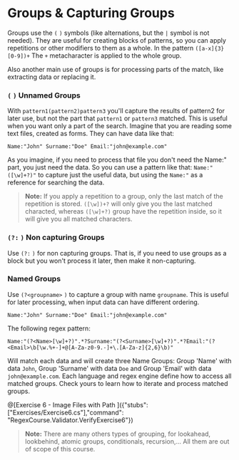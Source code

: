 # Groups & Capturing Groups

Groups use the `(` `)` symbols (like alternations, but the `|` symbol is not needed).
They are useful for creating blocks of patterns, so you can apply repetitions or other modifiers to them as a whole.
In the pattern `([a-x]{3}[0-9])+` The `+` metacharacter is applied to the whole group.

Also another main use of groups is for processing parts of the match, like extracting data or replacing it.

### `(` `)` Unnamed Groups
With `pattern1(pattern2)pattern3` you'll capture the results of pattern2 for later use, but not the part that `pattern1` or `pattern3` matched.
This is useful when you want only a part of the search. Imagine that you are reading some text files, created as forms. They can have data like that:
```
Name:"John" Surname:"Doe" Email:"john@example.com"
```
As you imagine, if you need to process that file you don't need the Name:" part, you just need the data.
So you can use a pattern like that: `Name:"([\w]+?)"` to capture just the useful data, but using the `Name:"` as a reference for searching the data.

>**Note:** If you apply a repetition to a group, only the last match of the repetition is stored. `([\w])+?` will only give you the last matched characted, whereas `([\w]+?)` group have the repetition inside, so it will give you all matched characters.

### `(?:` `)` Non capturing Groups
Use `(?:` `)` for non capturing groups. That is, if you need to use groups as a block but you won't process it later, then make it non-capturing.

### Named Groups
Use `(?<groupname>` `)` to capture a group with name `groupname`. This is useful for later processing, when input data can have different ordering.

```
Name:"John" Surname:"Doe" Email:"john@example.com"
```
The following regex pattern:
```regex
Name:"(?<Name>[\w]+?)".*?Surname:"(?<Surname>[\w]+?)".*?Email:"(?<Email>\b[\w.%+-]+@[A-Za-z0-9.-]+\.[A-Za-z]{2,6}\b)"
```
Will match each data and will create three Name Groups: Group 'Name' with data `John`, Group 'Surname' with data `Doe` and Group 'Email' with data `john@example.com`.
Each language and regex engine define how to access all matched groups. Check yours to learn how to iterate and process matched groups.

@[Exercise 6 - Image Files with Path ]({"stubs": ["Exercises/Exercise6.cs"],"command": "RegexCourse.Validator.VerifyExercise6"})


>**Note:** There are many others types of grouping, for lookahead, lookbehind, atomic groups, conditionals, recursion,...
All them are out of scope of this course.
